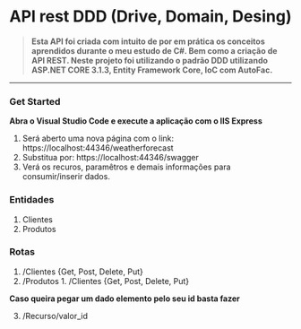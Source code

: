 # API rest DDD (Drive, Domain, Desing)

>**Esta API foi criada com intuito de por em prática os conceitos aprendidos durante o meu estudo
de C#. Bem como a criação de API REST.
Neste projeto foi utilizando o padrão DDD utilizando ASP.NET CORE 3.1.3, 
Entity Framework Core, IoC com AutoFac.**
---

### Get Started
**Abra o Visual Studio Code e execute a aplicação com o IIS Express**
1. Será aberto uma nova página com o link: https://localhost:44346/weatherforecast 
2. Substitua por: https://localhost:44346/swagger
3. Verá os recuros, paramêtros e demais informações para consumir/inserir dados.

### Entidades 
1. Clientes
2. Produtos

### Rotas  
1. /Clientes {Get, Post, Delete, Put}
2. /Produtos 1. /Clientes {Get, Post, Delete, Put}

**Caso queira pegar um dado elemento pelo seu id basta fazer**

3. /Recurso/valor_id

